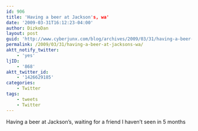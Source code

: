 ```yaml
---
id: 906
title: 'Having a beer at Jackson's, wa'
date: '2009-03-31T16:12:23-04:00'
author: DizkoDan
layout: post
guid: 'http://www.cyberjunx.com/blog/archives/2009/03/31/having-a-beer-at-jacksons-wa/'
permalink: /2009/03/31/having-a-beer-at-jacksons-wa/
aktt_notify_twitter:
    - 'yes'
ljID:
    - '868'
aktt_twitter_id:
    - '1426629185'
categories:
    - Twitter
tags:
    - tweets
    - Twitter
---
```


Having a beer at Jackson’s, waiting for a friend I haven’t seen in 5 months